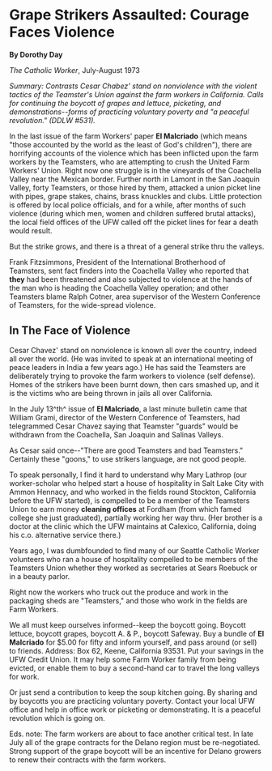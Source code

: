 Grape Strikers Assaulted: Courage Faces Violence
================================================

**By Dorothy Day**

*The Catholic Worker*, July-August 1973

*Summary: Contrasts Cesar Chabez' stand on nonviolence with the violent
tactics of the Teamster's Union against the farm workers in California.
Calls for continuing the boycott of grapes and lettuce, picketing, and
demonstrations--forms of practicing voluntary poverty and "a peaceful
revolution." (DDLW \#531).*

In the last issue of the farm Workers' paper **El Malcriado** (which
means "those accounted by the world as the least of God's children"),
there are horrifying accounts of the violence which has been inflicted
upon the farm workers by the Teamsters, who are attempting to crush the
United Farm Workers' Union. Right now one struggle is in the vineyards
of the Coachella Valley near the Mexican border. Further north in Lamont
in the San Joaquin Valley, forty Teamsters, or those hired by them,
attacked a union picket line with pipes, grape stakes, chains, brass
knuckles and clubs. Little protection is offered by local police
officials, and for a while, after months of such violence (during which
men, women and children suffered brutal attacks), the local field
offices of the UFW called off the picket lines for fear a death would
result.

But the strike grows, and there is a threat of a general strike thru the
valleys.

Frank Fitzsimmons, President of the International Brotherhood of
Teamsters, sent fact finders into the Coachella Valley who reported that
**they** had been threatened and also subjected to violence at the hands
of the man who is heading the Coachella Valley operation; and other
Teamsters blame Ralph Cotner, area supervisor of the Western Conference
of Teamsters, for the wide-spread violence.

In The Face of Violence
-----------------------

Cesar Chavez' stand on nonviolence is known all over the country, indeed
all over the world. (He was invited to speak at an international meeting
of peace leaders in India a few years ago.) He has said the Teamsters
are deliberately trying to provoke the farm workers to violence (self
defense). Homes of the strikers have been burnt down, then cars smashed
up, and it is the victims who are being thrown in jails all over
California.

In the July 13^th^ issue of **El Malcriado**, a last minute bulletin
came that William Grami, director of the Western Conference of
Teamsters, had telegrammed Cesar Chavez saying that Teamster "guards"
would be withdrawn from the Coachella, San Joaquin and Salinas Valleys.

As Cesar said once--"There are good Teamsters and bad Teamsters."
Certainly these "goons," to use strikers language, are not good people.

To speak personally, I find it hard to understand why Mary Lathrop (our
worker-scholar who helped start a house of hospitality in Salt Lake City
with Ammon Hennacy, and who worked in the fields round Stockton,
California before the UFW started), is compelled to be a member of the
Teamsters Union to earn money **cleaning offices** at Fordham (from
which famed college she just graduated), partially working her way thru.
(Her brother is a doctor at the clinic which the UFW maintains at
Calexico, California, doing his c.o. alternative service there.)

Years ago, I was dumbfounded to find many of our Seattle Catholic Worker
volunteers who ran a house of hospitality compelled to be members of the
Teamsters Union whether they worked as secretaries at Sears Roebuck or
in a beauty parlor.

Right now the workers who truck out the produce and work in the
packaging sheds are "Teamsters," and those who work in the fields are
Farm Workers.

We all must keep ourselves informed--keep the boycott going. Boycott
lettuce, boycott grapes, boycott A. & P., boycott Safeway. Buy a bundle
of **El Malcriado** for \$5.00 for fifty and inform yourself, and pass
around (or sell) to friends. Address: Box 62, Keene, California 93531.
Put your savings in the UFW Credit Union. It may help some Farm Worker
family from being evicted, or enable them to buy a second-hand car to
travel the long valleys for work.

Or just send a contribution to keep the soup kitchen going. By sharing
and by boycotts you are practicing voluntary poverty. Contact your local
UFW office and help in office work or picketing or demonstrating. It is
a peaceful revolution which is going on.

Eds. note: The farm workers are about to face another critical test. In
late July all of the grape contracts for the Delano region must be
re-negotiated. Strong support of the grape boycott will be an incentive
for Delano growers to renew their contracts with the farm workers.
